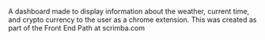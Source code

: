 A dashboard made to display information about the weather, current time, and crypto currency to the user as a chrome extension. This was created as part of the Front End Path at scrimba.com